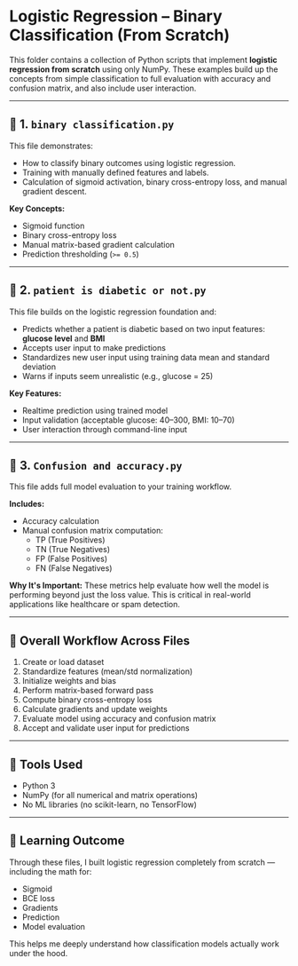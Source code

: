 # Logistic Regression – Binary Classification (From Scratch)

This folder contains a collection of Python scripts that implement **logistic regression from scratch** using only NumPy. These examples build up the concepts from simple classification to full evaluation with accuracy and confusion matrix, and also include user interaction.

---

## 🔹 1. `binary classification.py`

This file demonstrates:

- How to classify binary outcomes using logistic regression.
- Training with manually defined features and labels.
- Calculation of sigmoid activation, binary cross-entropy loss, and manual gradient descent.

**Key Concepts:**
- Sigmoid function
- Binary cross-entropy loss
- Manual matrix-based gradient calculation
- Prediction thresholding (`>= 0.5`)

---

## 🔹 2. `patient is diabetic or not.py`

This file builds on the logistic regression foundation and:

- Predicts whether a patient is diabetic based on two input features: **glucose level** and **BMI**
- Accepts user input to make predictions
- Standardizes new user input using training data mean and standard deviation
- Warns if inputs seem unrealistic (e.g., glucose = 25)

**Key Features:**
- Realtime prediction using trained model
- Input validation (acceptable glucose: 40–300, BMI: 10–70)
- User interaction through command-line input

---

## 🔹 3. `Confusion and accuracy.py`

This file adds full model evaluation to your training workflow.

**Includes:**
- Accuracy calculation
- Manual confusion matrix computation:
  - TP (True Positives)
  - TN (True Negatives)
  - FP (False Positives)
  - FN (False Negatives)

**Why It's Important:**
These metrics help evaluate how well the model is performing beyond just the loss value. This is critical in real-world applications like healthcare or spam detection.

---

## 📁 Overall Workflow Across Files

1. Create or load dataset
2. Standardize features (mean/std normalization)
3. Initialize weights and bias
4. Perform matrix-based forward pass
5. Compute binary cross-entropy loss
6. Calculate gradients and update weights
7. Evaluate model using accuracy and confusion matrix
8. Accept and validate user input for predictions

---

## 🧰 Tools Used

- Python 3
- NumPy (for all numerical and matrix operations)
- No ML libraries (no scikit-learn, no TensorFlow)

---

## 🚀 Learning Outcome

Through these files, I built logistic regression completely from scratch — including the math for:
- Sigmoid
- BCE loss
- Gradients
- Prediction
- Model evaluation

This helps me deeply understand how classification models actually work under the hood.

